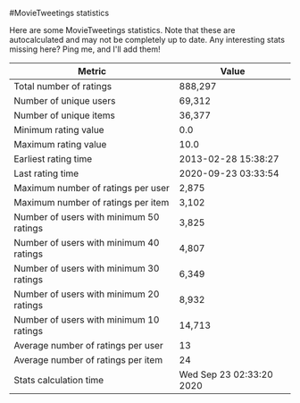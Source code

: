 #MovieTweetings statistics

Here are some MovieTweetings statistics. Note that these are autocalculated and may not be completely up to date. Any interesting stats missing here? Ping me, and I'll add them!

Metric | Value
--- | ---
Total number of ratings                 | 888,297
Number of unique users                  | 69,312
Number of unique items                  | 36,377
Minimum rating value                    | 0.0
Maximum rating value                    | 10.0
Earliest rating time                    | 2013-02-28 15:38:27
Last rating time                        | 2020-09-23 03:33:54
Maximum number of ratings per user      | 2,875
Maximum number of ratings per item      | 3,102
Number of users with minimum 50 ratings | 3,825
Number of users with minimum 40 ratings | 4,807
Number of users with minimum 30 ratings | 6,349
Number of users with minimum 20 ratings | 8,932
Number of users with minimum 10 ratings | 14,713
Average number of ratings per user      | 13
Average number of ratings per item      | 24
Stats calculation time                  | Wed Sep 23 02:33:20 2020

